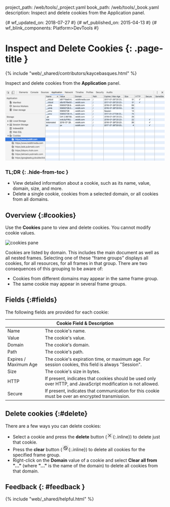 project_path: /web/tools/_project.yaml
book_path: /web/tools/_book.yaml
description: Inspect and delete cookies from the Application panel.

{# wf_updated_on: 2018-07-27 #}
{# wf_published_on: 2015-04-13 #}
{# wf_blink_components: Platform>DevTools #}

# Inspect and Delete Cookies {: .page-title }

{% include "web/_shared/contributors/kaycebasques.html" %}

Inspect and delete cookies from the
<strong>Application</strong> panel.

![cookies pane](imgs/cookies.png)


### TL;DR {: .hide-from-toc }
- View detailed information about a cookie, such as its name, value, domain, size, and more.
- Delete a single cookie, cookies from a selected domain, or all cookies from all domains.


## Overview {:#cookies}

Use the **Cookies** pane to view and delete cookies. You cannot modify cookie
values.

![cookies pane][cookies]

Cookies are listed by domain. This includes the main document as well as all
nested frames. Selecting one of these “frame groups” displays all cookies, for
all resources, for all frames in that group. There are two consequences of
this grouping to be aware of:

* Cookies from different domains may appear in the same frame group.
* The same cookie may appear in several frame groups.

[cookies]: /web/tools/chrome-devtools/manage-data/imgs/cookies.png

## Fields {:#fields}

The following fields are provided for each cookie:

<table class="responsive">
  <thead>
    <tr>
      <th colspan="2">Cookie Field &amp; Description</th>
    </tr>
  </thead>
  <tbody>
        <tr>
      <td data-th="Cookie Field">Name</td>
      <td data-th="Description">The cookie's name.</td>
    </tr>
    <tr>
      <td data-th="Cookie Field">Value</td>
      <td data-th="Description">The cookie's value.</td>
    </tr>
    <tr>
      <td data-th="Cookie Field">Domain</td>
      <td data-th="Description">The cookie's domain.</td>
    </tr>
    <tr>
      <td data-th="Cookie Field">Path</td>
      <td data-th="Description">The cookie's path.</td>
    </tr>
    <tr>
      <td data-th="Cookie Field">Expires / Maximum Age</td>
      <td data-th="Description">The cookie's expiration time, or maximum age. For session cookies, this field is always "Session".</td>
    </tr>
    <tr>
      <td data-th="Cookie Field">Size</td>
      <td data-th="Description">The cookie's size in bytes.</td>
    </tr>
    <tr>
      <td data-th="Cookie Field">HTTP</td>
      <td data-th="Description">If present, indicates that cookies should be used only over HTTP, and JavaScript modification is not allowed.</td>
    </tr>
    <tr>
      <td data-th="Cookie Field">Secure</td>
      <td data-th="Description">If present, indicates that communication for this cookie must be over an encrypted transmission.</td>
    </tr>
  </tbody>
</table>

## Delete cookies {:#delete}

There are a few ways you can delete cookies:

* Select a cookie and press the **delete** button
  (![delete button][delete]{:.inline}) to delete just that cookie.
* Press the **clear** button (![clear button][cos]{:.inline}) to delete all
  cookies for the specified frame group.
* Right-click on the **Domain** value of a cookie and select **Clear all
  from "..."** (where **"..."** is the name of the domain) to delete all cookies
  from that domain.

[delete]: imgs/delete.png
[cos]: imgs/clear-object-store.png

## Feedback {: #feedback }

{% include "web/_shared/helpful.html" %}
